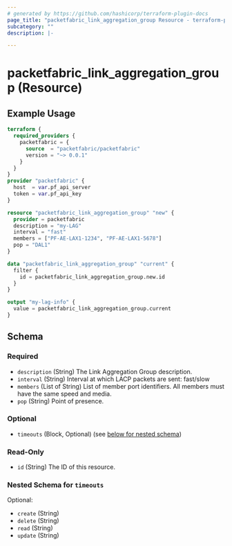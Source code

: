 ```yaml
---
# generated by https://github.com/hashicorp/terraform-plugin-docs
page_title: "packetfabric_link_aggregation_group Resource - terraform-provider-packetfabric"
subcategory: ""
description: |-

---
```


# packetfabric_link_aggregation_group (Resource)

## Example Usage

```terraform
terraform {
  required_providers {
    packetfabric = {
      source  = "packetfabric/packetfabric"
      version = "~> 0.0.1"
    }
  }
}
provider "packetfabric" {
  host  = var.pf_api_server
  token = var.pf_api_key
}

resource "packetfabric_link_aggregation_group" "new" {
  provider = packetfabric
  description = "my-LAG"
  interval = "fast"
  members = ["PF-AE-LAX1-1234", "PF-AE-LAX1-5678"]
  pop = "DAL1"
}

data "packetfabric_link_aggregation_group" "current" {
  filter {
    id = packetfabric_link_aggregation_group.new.id
  }
}

output "my-lag-info" {
  value = packetfabric_link_aggregation_group.current
}
```

## Schema

### Required

- `description` (String) The Link Aggregation Group description.
- `interval` (String) Interval at which LACP packets are sent: fast/slow
- `members` (List of String) List of member port identifiers. All members must have the same speed and media.
- `pop` (String) Point of presence.

### Optional

- `timeouts` (Block, Optional) (see [below for nested schema](#nestedblock--timeouts))

### Read-Only

- `id` (String) The ID of this resource.

<a id="nestedblock--timeouts"></a>
### Nested Schema for `timeouts`

Optional:

- `create` (String)
- `delete` (String)
- `read` (String)
- `update` (String)
